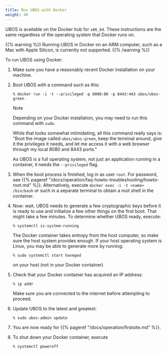 ```yaml
---
title: Run UBOS with Docker
weight: 40
---
```


UBOS is available on the Docker hub for `x86_64`. These instructions are
the same regardless of the operating system that Docker runs on.

{{% warning %}}
Running UBOS in Docker on an ARM computer, such as a Mac with Apple Silicon, is currently not supported.
{{% /warning %}}

To run UBOS using Docker:

1. Make sure you have a reasonably recent Docker installation on your machine.

1. Boot UBOS with a command such as this:

   ```
   % docker run -i -t --privileged -p 8080:80 -p 8443:443 ubos/ubos-green
   ```

   <div class="admonition note"><p class="admonition-title">Note</p>
   <p>Depending on your Docker installation, you may need to run this
   command with <code>sudo</code>.</p></div>

   While that looks somewhat intimidating, all this command really says is: "Boot the image called
   ``ubos/ubos-green``, keep the terminal around, give it the privileges it needs, and
   let me access it with a web browser through my local 8080 and 8443 ports."

   As UBOS is a full operating system, not just an application running in a container, it
   needs the ``--privileged`` flag.

1. When the boot process is finished, log in as user ``root``.
   For password, see {{% pageref "/docs/operation/faq-howto-troubleshooting/howto-root.md" %}}. Alternatively, execute
   ``docker exec -i -t <name> /bin/bash`` or such in a separate terminal to obtain a
   root shell in the container.

1. Now: wait. UBOS needs to generate a few cryptographic keys before it is ready to use
   and initialize a few other things on the first boot. That might take a few minutes.
   To determine whether UBOS ready, execute:

   ```
   % systemctl is-system-running
   ```

   The Docker container takes entropy from the host computer, so make sure the host system
   provides enough. If your host operating system is Linux, you may be able  to generate
   more by running:

   ```
   % sudo systemctl start haveged
   ```
   on your host (not in your Docker container).

1. Check that your Docker container has acquired an IP address:

   ```
   % ip addr
   ```

   Make sure you are connected to the internet before attempting to proceed.

1. Update UBOS to the latest and greatest:

   ```
   % sudo ubos-admin update
   ```

1. You are now ready for {{% pageref "/docs/operation/firstsite.md" %}}.

1. To shut down your Docker container, execute

   ```
   % systemctl poweroff
   ```
